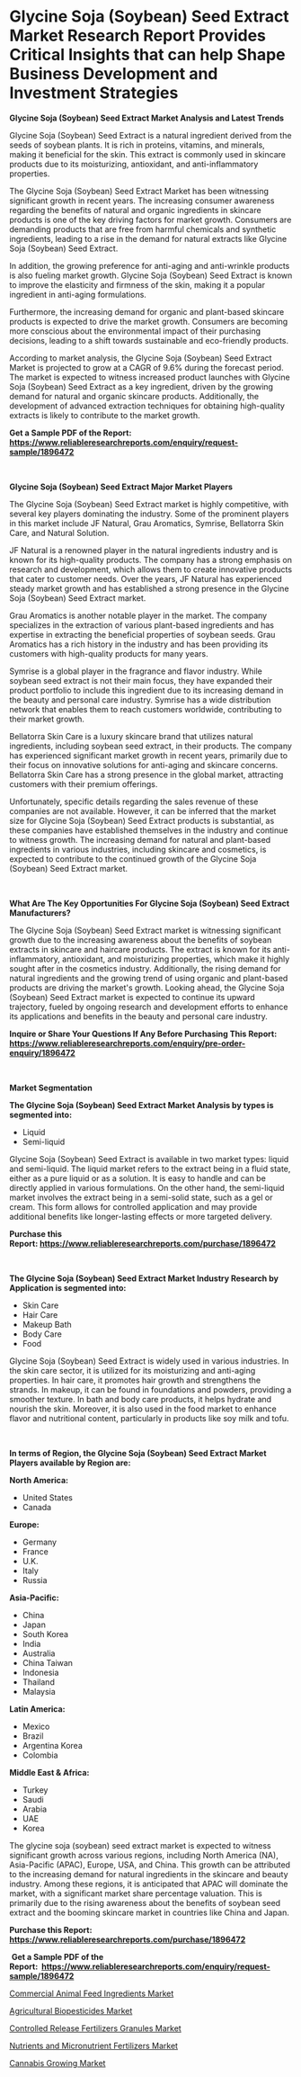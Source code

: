 <p><h1>Glycine Soja (Soybean) Seed Extract Market Research Report Provides Critical Insights that can help Shape Business Development and Investment Strategies</h1></p><p><strong>Glycine Soja (Soybean) Seed Extract Market Analysis and Latest Trends</strong></p>
<p><p>Glycine Soja (Soybean) Seed Extract is a natural ingredient derived from the seeds of soybean plants. It is rich in proteins, vitamins, and minerals, making it beneficial for the skin. This extract is commonly used in skincare products due to its moisturizing, antioxidant, and anti-inflammatory properties.</p><p>The Glycine Soja (Soybean) Seed Extract Market has been witnessing significant growth in recent years. The increasing consumer awareness regarding the benefits of natural and organic ingredients in skincare products is one of the key driving factors for market growth. Consumers are demanding products that are free from harmful chemicals and synthetic ingredients, leading to a rise in the demand for natural extracts like Glycine Soja (Soybean) Seed Extract.</p><p>In addition, the growing preference for anti-aging and anti-wrinkle products is also fueling market growth. Glycine Soja (Soybean) Seed Extract is known to improve the elasticity and firmness of the skin, making it a popular ingredient in anti-aging formulations.</p><p>Furthermore, the increasing demand for organic and plant-based skincare products is expected to drive the market growth. Consumers are becoming more conscious about the environmental impact of their purchasing decisions, leading to a shift towards sustainable and eco-friendly products.</p><p>According to market analysis, the Glycine Soja (Soybean) Seed Extract Market is projected to grow at a CAGR of 9.6% during the forecast period. The market is expected to witness increased product launches with Glycine Soja (Soybean) Seed Extract as a key ingredient, driven by the growing demand for natural and organic skincare products. Additionally, the development of advanced extraction techniques for obtaining high-quality extracts is likely to contribute to the market growth.</p></p>
<p><strong>Get a Sample PDF of the Report:&nbsp; <a href="https://www.reliableresearchreports.com/enquiry/request-sample/1896472">https://www.reliableresearchreports.com/enquiry/request-sample/1896472</a></strong></p>
<p>&nbsp;</p>
<p><strong>Glycine Soja (Soybean) Seed Extract Major Market Players</strong></p>
<p><p>The Glycine Soja (Soybean) Seed Extract market is highly competitive, with several key players dominating the industry. Some of the prominent players in this market include JF Natural, Grau Aromatics, Symrise, Bellatorra Skin Care, and Natural Solution. </p><p>JF Natural is a renowned player in the natural ingredients industry and is known for its high-quality products. The company has a strong emphasis on research and development, which allows them to create innovative products that cater to customer needs. Over the years, JF Natural has experienced steady market growth and has established a strong presence in the Glycine Soja (Soybean) Seed Extract market.</p><p>Grau Aromatics is another notable player in the market. The company specializes in the extraction of various plant-based ingredients and has expertise in extracting the beneficial properties of soybean seeds. Grau Aromatics has a rich history in the industry and has been providing its customers with high-quality products for many years.</p><p>Symrise is a global player in the fragrance and flavor industry. While soybean seed extract is not their main focus, they have expanded their product portfolio to include this ingredient due to its increasing demand in the beauty and personal care industry. Symrise has a wide distribution network that enables them to reach customers worldwide, contributing to their market growth.</p><p>Bellatorra Skin Care is a luxury skincare brand that utilizes natural ingredients, including soybean seed extract, in their products. The company has experienced significant market growth in recent years, primarily due to their focus on innovative solutions for anti-aging and skincare concerns. Bellatorra Skin Care has a strong presence in the global market, attracting customers with their premium offerings.</p><p>Unfortunately, specific details regarding the sales revenue of these companies are not available. However, it can be inferred that the market size for Glycine Soja (Soybean) Seed Extract products is substantial, as these companies have established themselves in the industry and continue to witness growth. The increasing demand for natural and plant-based ingredients in various industries, including skincare and cosmetics, is expected to contribute to the continued growth of the Glycine Soja (Soybean) Seed Extract market.</p></p>
<p>&nbsp;</p>
<p><strong>What Are The Key Opportunities For Glycine Soja (Soybean) Seed Extract Manufacturers?</strong></p>
<p><p>The Glycine Soja (Soybean) Seed Extract market is witnessing significant growth due to the increasing awareness about the benefits of soybean extracts in skincare and haircare products. The extract is known for its anti-inflammatory, antioxidant, and moisturizing properties, which make it highly sought after in the cosmetics industry. Additionally, the rising demand for natural ingredients and the growing trend of using organic and plant-based products are driving the market's growth. Looking ahead, the Glycine Soja (Soybean) Seed Extract market is expected to continue its upward trajectory, fueled by ongoing research and development efforts to enhance its applications and benefits in the beauty and personal care industry.</p></p>
<p><strong>Inquire or Share Your Questions If Any Before Purchasing This Report: <a href="https://www.reliableresearchreports.com/enquiry/pre-order-enquiry/1896472">https://www.reliableresearchreports.com/enquiry/pre-order-enquiry/1896472</a></strong></p>
<p>&nbsp;</p>
<p><strong>Market Segmentation</strong></p>
<p><strong>The Glycine Soja (Soybean) Seed Extract Market Analysis by types is segmented into:</strong></p>
<p><ul><li>Liquid</li><li>Semi-liquid</li></ul></p>
<p><p>Glycine Soja (Soybean) Seed Extract is available in two market types: liquid and semi-liquid. The liquid market refers to the extract being in a fluid state, either as a pure liquid or as a solution. It is easy to handle and can be directly applied in various formulations. On the other hand, the semi-liquid market involves the extract being in a semi-solid state, such as a gel or cream. This form allows for controlled application and may provide additional benefits like longer-lasting effects or more targeted delivery.</p></p>
<p><strong>Purchase this Report:&nbsp;<a href="https://www.reliableresearchreports.com/purchase/1896472">https://www.reliableresearchreports.com/purchase/1896472</a></strong></p>
<p>&nbsp;</p>
<p><strong>The Glycine Soja (Soybean) Seed Extract Market Industry Research by Application is segmented into:</strong></p>
<p><ul><li>Skin Care</li><li>Hair Care</li><li>Makeup Bath</li><li>Body Care</li><li>Food</li></ul></p>
<p><p>Glycine Soja (Soybean) Seed Extract is widely used in various industries. In the skin care sector, it is utilized for its moisturizing and anti-aging properties. In hair care, it promotes hair growth and strengthens the strands. In makeup, it can be found in foundations and powders, providing a smoother texture. In bath and body care products, it helps hydrate and nourish the skin. Moreover, it is also used in the food market to enhance flavor and nutritional content, particularly in products like soy milk and tofu.</p></p>
<p>&nbsp;</p>
<p><strong>In terms of Region, the Glycine Soja (Soybean) Seed Extract Market Players available by Region are:</strong></p>
<p>
    <p> <strong> North America: </strong>
        <ul>
            <li>United States</li>
            <li>Canada</li>
        </ul>
        </p> 
    <p> <strong> Europe: </strong>
        <ul>
            <li>Germany</li>
            <li>France</li>
            <li>U.K.</li>
            <li>Italy</li>
            <li>Russia</li>
        </ul>
        </p> 
    <p> <strong> Asia-Pacific: </strong>
        <ul>
            <li>China</li>
            <li>Japan</li>
            <li>South Korea</li>
            <li>India</li>
            <li>Australia</li>
            <li>China Taiwan</li>
            <li>Indonesia</li>
            <li>Thailand</li>
            <li>Malaysia</li>
        </ul>
        </p> 
    <p> <strong> Latin America: </strong>
        <ul>
            <li>Mexico</li>
            <li>Brazil</li>
            <li>Argentina Korea</li>
            <li>Colombia</li>
        </ul>
        </p> 
    <p> <strong> Middle East & Africa: </strong>
        <ul>
            <li>Turkey</li>
            <li>Saudi</li>
            <li>Arabia</li>
            <li>UAE</li>
            <li>Korea</li>
        </ul>
    </p>
    </p>
<p><p>The glycine soja (soybean) seed extract market is expected to witness significant growth across various regions, including North America (NA), Asia-Pacific (APAC), Europe, USA, and China. This growth can be attributed to the increasing demand for natural ingredients in the skincare and beauty industry. Among these regions, it is anticipated that APAC will dominate the market, with a significant market share percentage valuation. This is primarily due to the rising awareness about the benefits of soybean seed extract and the booming skincare market in countries like China and Japan.</p></p>
<p><strong>Purchase this Report: <a href="https://www.reliableresearchreports.com/purchase/1896472">https://www.reliableresearchreports.com/purchase/1896472</a></strong></p>
<p>&nbsp;<strong>Get a Sample PDF of the Report:&nbsp;&nbsp;<a href="https://www.reliableresearchreports.com/enquiry/request-sample/1896472">https://www.reliableresearchreports.com/enquiry/request-sample/1896472</a></strong></p>
<p><strong></strong></p>
<p><p><a href="https://medium.com/@bulk.cream.roll/commercial-animal-feed-ingredients-market-report-reveals-the-latest-trends-and-growth-opportunities-235013d1db9a">Commercial Animal Feed Ingredients Market</a></p><p><a href="https://medium.com/@grab.track.out/agricultural-biopesticides-market-insights-into-market-cagr-market-trends-and-growth-strategies-786c6d1ffd76">Agricultural Biopesticides Market</a></p><p><a href="https://medium.com/@wound.key.cure/controlled-release-fertilizers-granules-market-insights-into-market-cagr-market-trends-and-4cf874f32769">Controlled Release Fertilizers Granules Market</a></p><p><a href="https://medium.com/@cite.teach.super/nutrients-and-micronutrient-fertilizers-market-research-report-its-history-and-forecast-2023-to-fdaddc079225">Nutrients and Micronutrient Fertilizers Market</a></p><p><a href="https://medium.com/@clock.fund.arm/cannabis-growing-market-analysis-and-sze-forecasted-for-period-from-2023-to-2030-d06a074dd71e">Cannabis Growing Market</a></p></p>